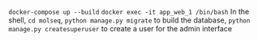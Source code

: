`docker-compose up --build` 
`docker exec -it app_web_1 /bin/bash`
In the shell, `cd molseq`, `python manage.py migrate` to build the database, `python manage.py createsuperuser` to create a user for the admin interface
